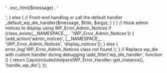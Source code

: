 <?php 
namespace ays\includes\helpers;
/**  includes\helpers\Error_Handler.php namespace ays\includes\helpers;

 * Class WP_Error_Handler
 *
 * Handles debugging errors and integrates with the WP_Error_Admin_Notices class for admin notices.
 */
class WP_Error_Handler {
    private static $instance = null;

    /**
     * Get the singleton instance of the class.
     *
     * @return WP_Error_Handler
     */
    public static function get_instance() {
        if (static::$instance === null) { // Use static:: for late static binding
            static::$instance = new static();
        }
        return static::$instance;
    }

    /**
     * Add a debug notice and display it using WP_Error_Admin_Notices.
     *
     * @param string $message The debug message.
     * @param string $type    The type of notice (error, warning, success, info).
     */
    public function add_debug_notice($message, $type = 'error') {
        $trace = debug_backtrace();
        $error_context = '';

        if (isset($trace[1]['file'], $trace[1]['line']) && !empty($trace[1]['file']) && !empty($trace[1]['line'])) {
            // Use the caller's file and line information
            $file = $trace[1]['file'];
            $line = $trace[1]['line'];
        } elseif (isset($trace[0]['file'], $trace[0]['line']) && !empty($trace[0]['file']) && !empty($trace[0]['line'])) {
            // Use the current function's file and line information
            $file = $trace[0]['file'];
            $line = $trace[0]['line'];
        } else {
            // File and line information are not available
            $file = 'Unknown file';
            $line = 'Unknown line';

            // Only log the stack trace in development environments
            if (defined('WP_DEBUG') && WP_DEBUG) {
                // Limit the trace depth for readability
                $trace_limit = 5;
                $stack_trace_output = '';

                // Limit the number of frames processed to $trace_limit
                $limited_trace = array_slice($trace, 0, $trace_limit);

                foreach ($limited_trace as $frame) {
                    $stack_trace_output .= sprintf(
                        "%s:%s in function %s\n",
                        isset($frame['file']) ? $frame['file'] : '[internal function]',
                        isset($frame['line']) ? $frame['line'] : '',
                        isset($frame['function']) ? $frame['function'] : ''
                    );
                }

                // Log the stack trace
                error_log("Debug Notice: $message\nStack Trace:\n$stack_trace_output");
            }
        }

        $error_context = sprintf(
            ' in file %s on line %s',
            esc_html($file),
            esc_html($line)
        );

        // Optional: Also log the error with file and line information
        if ($file !== 'Unknown file' && $line !== 'Unknown line') {
            error_log($message . $error_context);
        }
    }

    /**
     * Custom handler for wp_die().
     *
     * @param string|WP_Error $message The error message.
     * @param string          $title   Optional. The error title.
     * @param array           $args    Optional. Arguments to control behavior.
     */
    public function handle_wp_die($message, $title = '', $args = array()) {
        // Log the error message
        error_log('WP Die called with message: ' . print_r($message, true));

        // Display a custom error message or call the default handler
        if (is_admin()) {
            // Admin-side handling
            echo '<div class="error"><p>' . esc_html($message) . '</p></div>';
        } else {
            // Front-end handling or call the default handler
            _default_wp_die_handler($message, $title, $args);
        }
    }
}

// Hook admin notices to display using WP_Error_Admin_Notices
if (class_exists(__NAMESPACE__ . '\WP_Error_Admin_Notices')) {
    \add_action('admin_notices', [__NAMESPACE__ . '\WP_Error_Admin_Notices', 'display_notices']);
} else {
    error_log('WP_Error_Admin_Notices class not found.');
}

// Replace wp_die with custom handler during debugging
\add_filter('wp_die_handler', function () {
    return [\ays\includes\helpers\WP_Error_Handler::get_instance(), 'handle_wp_die'];
});
